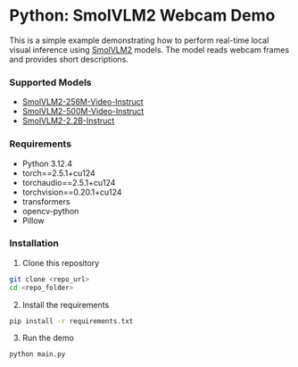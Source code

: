 # Python: SmolVLM2 Webcam Demo

This is a simple example demonstrating how to perform real-time local visual inference using [SmolVLM2](https://huggingface.co/blog/smolvlm2) models. The model reads webcam frames and provides short descriptions.

### Supported Models

- [SmolVLM2-256M-Video-Instruct](https://huggingface.co/HuggingFaceTB/SmolVLM2-256M-Video-Instruct)
- [SmolVLM2-500M-Video-Instruct](https://huggingface.co/HuggingFaceTB/SmolVLM2-500M-Video-Instruct)
- [SmolVLM2-2.2B-Instruct](https://huggingface.co/HuggingFaceTB/SmolVLM2-2.2B-Instruct)

### Requirements

- Python 3.12.4
- torch==2.5.1+cu124
- torchaudio==2.5.1+cu124
- torchvision==0.20.1+cu124
- transformers
- opencv-python
- Pillow

### Installation

1. Clone this repository
```bash
git clone <repo_url>
cd <repo_folder>
```

2. Install the requirements
```bash
pip install -r requirements.txt
```

3. Run the demo
```bash
python main.py
```
